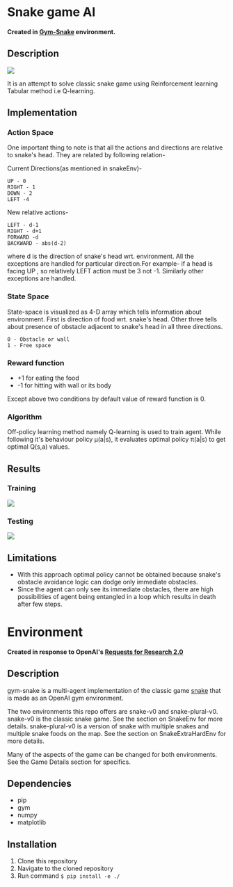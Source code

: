 # Snake game AI

#### Created in [Gym-Snake](https://github.com/grantsrb/Gym-Snake.git) environment.

## Description
![](https://i.imgur.com/DLDVj7C.gif)


It is an attempt to solve classic snake game using Reinforcement learning Tabular method i.e Q-learning.

## Implementation
### Action Space
One important thing to note is that all the actions and directions are relative to snake's head. They are related by following relation-

Current Directions(as mentioned in snakeEnv)-

	UP - 0
	RIGHT - 1
	DOWN - 2
	LEFT -4
	
New relative actions-
	
	LEFT - d-1
	RIGHT - d+1
	FORWARD -d 
	BACKWARD - abs(d-2)
where d is the direction of snake's head wrt. environment. All the exceptions are handled for particular direction.For example- if a head is facing UP , so relatively LEFT action must be 3 not -1. Similarly other exceptions are handled. 
### State Space
State-space is visualized as 4-D array which tells information about environment. First is direction of food wrt. snake's head.
Other three tells about presence of obstacle adjacent to snake's head in all three directions.

	0 - Obstacle or wall
	1 - Free space

### Reward function
* +1 for eating the food
* -1 for hitting with wall or its body

Except above two conditions by default value of reward function is 0.

### Algorithm
Off-policy learning method namely Q-learning is used to train agent. While following it's behaviour policy μ(a|s), it evaluates optimal policy π(a|s) to get optimal Q(s,a) values.

## Results
### Training
![](https://i.imgur.com/BUzFVQv.png)



### Testing
![](https://i.imgur.com/lqs13Rz.png)

## Limitations
* With this approach optimal policy cannot be obtained because snake's obstacle avoidance logic can dodge only immediate obstacles.
* Since the agent can only see its immediate obstacles, there are high possibilities of agent being entangled in a loop which results in death after few steps.
# Environment

#### Created in response to OpenAI's [Requests for Research 2.0](https://blog.openai.com/requests-for-research-2/)

## Description
gym-snake is a multi-agent implementation of the classic game [snake](https://www.youtube.com/watch?v=wDbTP0B94AM) that is made as an OpenAI gym environment.

The two environments this repo offers are snake-v0 and snake-plural-v0. snake-v0 is the classic snake game. See the section on SnakeEnv for more details. snake-plural-v0 is a version of snake with multiple snakes and multiple snake foods on the map. See the section on SnakeExtraHardEnv for more details. 

Many of the aspects of the game can be changed for both environments. See the Game Details section for specifics.

## Dependencies
- pip
- gym
- numpy
- matplotlib

## Installation
1. Clone this repository
2. Navigate to the cloned repository
3. Run command `$ pip install -e ./`


